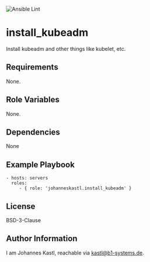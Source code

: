![Ansible Lint](https://github.com/johanneskastl/ansible-role-install_kubeadm/workflows/Ansible%20Lint/badge.svg)

install_kubeadm
=========

Install kubeadm and other things like kubelet, etc.

Requirements
------------

None.

Role Variables
--------------

None.

Dependencies
------------

None

Example Playbook
----------------

    - hosts: servers
      roles:
         - { role: 'johanneskastl.install_kubeadm' }

License
-------

BSD-3-Clause

Author Information
------------------

I am Johannes Kastl, reachable via kastl@b1-systems.de.
